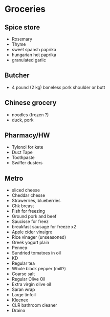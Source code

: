 # Groceries

## Spice store

- Rosemary
- Thyme
- sweet spansh paprika
- hungarian hot paprika
- granulated garlic

## Butcher

- 4 pound (2 kg) boneless pork shoulder or butt

## Chinese grocery

- noodles (frozen ?)
- duck, pork

## Pharmacy/HW

- Tylonol for kate
- Duct Tape
- Toothpaste
- Swiffer dusters

## Metro

- sliced cheese
- Cheddar chesse
- Strawerries, blueberries
- Chk breast
- Fish for freezing
- Ground pork and beef
- Saucisse for freez
- breakfast sausage for freeze x2
- Apple cider vinaigre
- Rice vinager (unseasoned)
- Greek yogurt plain
- Pennep
- Sundried tomatoes in oil
- KD
- Regular tea
- Whole black pepper (mill?)
- Coarse salt
- Regular Olive Oil
- Extra virgin olive oil
- Saran wrap
- Large tinfoil
- Kleenex
- CLR bathroom cleaner
- Draino
